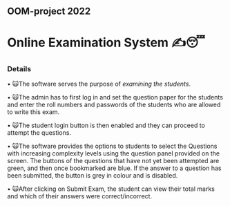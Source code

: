 
## OOM-project 2022
# **Online Examination System** ✍😴

### **Details** 

• 🙀The software serves the purpose of _examining the students_.

• 🙀The admin has to first log in and set the question paper for the students and enter the roll numbers and passwords of the students who are allowed to write this exam.

• 🙀The student login button is then enabled and they can proceed to attempt the questions.

• 🙀The software provides the options to students to select the Questions with increasing complexity levels using the question panel provided on the screen. The buttons of the questions that have not yet been attempted are green, and then once bookmarked are blue. If the answer to a question has been submitted, the button is grey in colour and is disabled.

• 🙀After clicking on Submit Exam, the student can view their total marks and which of their answers were correct/incorrect.




